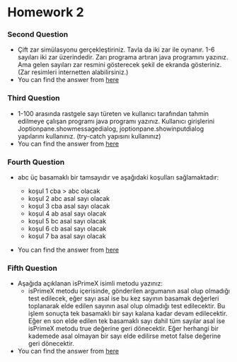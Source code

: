 # Homework 2

### Second Question
- Çift zar simülasyonu gerçekleştiriniz. Tavla da iki zar ile oynanır. 1-6 sayıları iki zar
  üzerindedir. Zarı programa artıran java programını yazınız. Ama gelen sayıları zar
  resmini gösterecek şekil de ekranda gösteriniz. (Zar resimleri internetten alabilirsiniz.)
- You can find the answer from [here](https://github.com/Demir-exe/Assignments/blob/master/src/soru_2/SecondQuestion.java)


### Third Question
- 1-100 arasında rastgele sayı türeten ve kullanıcı tarafından tahmin edilmeye çalışan
  programı java programı yazınız. Kullanıcı girişlerini Joptionpane.showmessagedialog,
  joptionpane.showinputdialog yapılarını kullanınız. (try-catch yapısını kullanınız)
- You can find the answer from [here](https://github.com/Demir-exe/Assignments/blob/master/src/soru_3/ThirdQuestion.java)


### Fourth Question
- abc üç basamaklı bir tamsayıdır ve aşağıdaki koşulları sağlamaktadır:
  - koşul 1 cba > abc olacak
  - koşul 2 abc asal sayı olacak
  - koşul 3 cba asal sayı olacak
  - koşul 4 ab asal sayı olacak
  - koşul 5 bc asal sayı olacak
  - koşul 6 cb asal sayı olacak
  - koşul 7 ba asal sayı olacak

- You can find the answer from [here](https://github.com/Demir-exe/Assignments/blob/master/src/soru_4/FourthQuestion.java)


### Fifth Question
- Aşağıda açıklanan isPrimeX isimli metodu yazınız:
  - isPrimeX metodu içerisinde, gönderilen argumanın asal olup olmadığı test edilecek, eğer
    sayı asal ise bu kez sayının basamak değerleri toplanarak elde edilen sayının asal olup
    olmadığı test edilecektir. Bu işlem sonuçta tek basamaklı bir sayı kalana kadar devam
    edilecektir. Eğer en son elde edilen tek basamaklı sayı dahil tüm sayılar asal ise isPrimeX
    metodu true değerine geri dönecektir. Eğer herhangi bir kademede asal olmayan bir sayı
    elde edilirse metot false değerine geri dönecektir.
- You can find the answer from [here](https://github.com/Demir-exe/Assignments/blob/master/src/soru_5/FifthQuestion.java)
